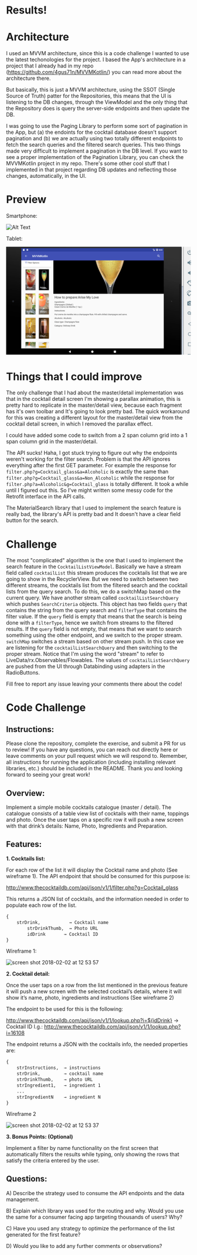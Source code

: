 # Results!

# Architecture

I used an MVVM architecture, since this is a code challenge I wanted to use the latest techonologies for the project. I based the App's architecture in a project that I already had in my repo (https://github.com/4gus71n/MVVMKotlin/) you can read more about the architecture there. 

But basically, this is just a MVVM architecture, using the SSOT (Single Source of Truth) patter for the Repositories, this means that the UI is listening to the DB changes, through the ViewModel and the only thing that the Repository does is query the server-side endpoints and then update the DB.

I was going to use the Paging Library to perform some sort of pagination in the App, but (a) the endoints for the cocktail database doesn't support pagination and (b) we are actually using two totally different endpoints to fetch the search queries and the filtered search queries. This two things made very difficult to implement a pagination in the DB level. If you want to see a proper implementation of the Pagination Library, you can check the MVVMKotlin project in my repo. There's some other cool stuff that I implemented in that project regarding DB updates and reflecting those changes, automatically, in the UI.

# Preview

Smartphone:

![Alt Text](https://github.com/4gus71n/FE-Code-Test/blob/master/cocktails%20(1).gif)

Tablet:

![Alt Text](https://github.com/4gus71n/FE-Code-Test/blob/master/masterdetail.png)

# Things that I could improve

The only challenge that I had about the master/detail implementation was that in the cocktail detail screen I'm showing a parallax animation, this is pretty hard to replicate in the master/detail view, because each fragment has it's own toolbar and It's going to look pretty bad. The quick workaround for this was creating a different layout for the master/detail view from the cocktail detail screen, in which I removed the parallax effect.

I could have added some code to switch from a 2 span column grid into a 1 span column grid in the master/detail. 

The API sucks! Haha, I got stuck trying to figure out why the endpoints weren't working for the filter search. Problem is that the API ignores everything after the first GET parameter. For example the response for `filter.php?g=Cocktail_glass&a=Alcoholic` is exactly the same than `filter.php?g=Cocktail_glass&a=Non_Alcoholic` while the response for `filter.php?a=Alcoholic&g=Cocktail_glass` is totally different. It took a while until I figured out this. So I've might written some messy code for the Retrofit interface in the API calls.

The MaterialSearch library that I used to implement the search feature is really bad, the library's API is pretty bad and It doesn't have a clear field button for the search.

# Challenge

The most "complicated" algorithm is the one that I used to implement the search feature in the `CocktailListViewModel`. Basically we have a stream field called `cocktailList` this stream produces the cocktails list that we are going to show in the RecyclerView. But we need to switch between two different streams, the cocktails list from the filtered search and the cocktail lists from the query search. To do this, we do a switchMap based on the current query. We have another stream called `cocktailListSearchQuery` which pushes `SearchCriteria` objects. This object has two fields `query` that contains the string from the query search and `filterType` that contains the filter value. If the `query` field is empty that means that the search is being done with a `filterType`, hence we switch from streams to the filtered results. If the `query` field is not empty, that means that we want to search something using the other endpoint, and we switch to the proper stream. `switchMap` switches a stream based on other stream push. In this case we are listening for the `cocktailListSearchQuery` and then switching to the proper stream. Notice that I'm using the word "stream" to refer to LiveData/rx.Observables/Flowables. The values of `cocktailListSearchQuery` are pushed from the UI through Databinding using adapters in the RadioButtons.

Fill free to report any issue leaving your comments there about the code!

# Code Challenge

## Instructions:

Please clone the repository, complete the exercise, and submit a PR for us to review! If you have any questions, you can reach out directly here or leave comments on your pull request which we will respond to. Remember, all instructions for running the application (including installing relevant libraries, etc.) should be included in the README. Thank you and looking forward to seeing your great work!

## Overview:

Implement a simple mobile cocktails catalogue (master / detail). The catalogue consists of a table view list of cocktails with their name, toppings and photo. Once the user taps on a specific row it will push a new screen with that drink’s details: Name, Photo, Ingredients and Preparation.

## Features:

**1. Cocktails list:**

For each row of the list it will display the Cocktail name and photo (See wireframe 1).
The API endpoint that should be consumed for this purpose is: 

http://www.thecocktaildb.com/api/json/v1/1/filter.php?g=Cocktail_glass

This returns a JSON list of cocktails, and the information needed in order to populate each row of the list.

```
{
 	strDrink,           → Cocktail name
     	strDrinkThumb,  → Photo URL
      	idDrink       → Cocktail ID
}
```

Wireframe 1:

![screen shot 2018-02-02 at 12 53 57](https://user-images.githubusercontent.com/263229/35742087-40b1ce26-0818-11e8-91d7-5c2ea0d4a6aa.png)




**2. Cocktail detail:**

Once the user taps on a row from the list mentioned in the previous feature it will push a new screen with the selected cocktail’s details, where it will show it’s name, photo, ingredients and instructions (See wireframe 2)

The endpoint to be used for this is the following:
 
http://www.thecocktaildb.com/api/json/v1/1/lookup.php?i=${idDrink} → Cocktail ID
I.g.: http://www.thecocktaildb.com/api/json/v1/1/lookup.php?i=16108

The endpoint returns a JSON with the cocktails info, the needed properties are:
```
{
	strInstructions,  → instructions
	strDrink,         → cocktail name
	strDrinkThumb,    → photo URL
	strIngredient1,   → ingredient 1
	...
	strIngredientN    → ingredient N
}
```

Wireframe 2

![screen shot 2018-02-02 at 12 53 37](https://user-images.githubusercontent.com/263229/35742155-63205b1c-0818-11e8-8b4b-608a46eaa718.png)
	
  
  
  
**3. Bonus Points: (Optional)**

Implement a filter by name functionality on the first screen that automatically filters the results while typing, only showing the rows that satisfy the criteria entered by the user.

## Questions:

A) Describe the strategy used to consume the API endpoints and the data management.

B) Explain which library was used for the routing and why. Would you use the same for a consumer facing app targeting thousands of users? Why?

C) Have you used any strategy to optimize the performance of the list generated for the first feature?

D) Would you like to add any further comments or observations?
